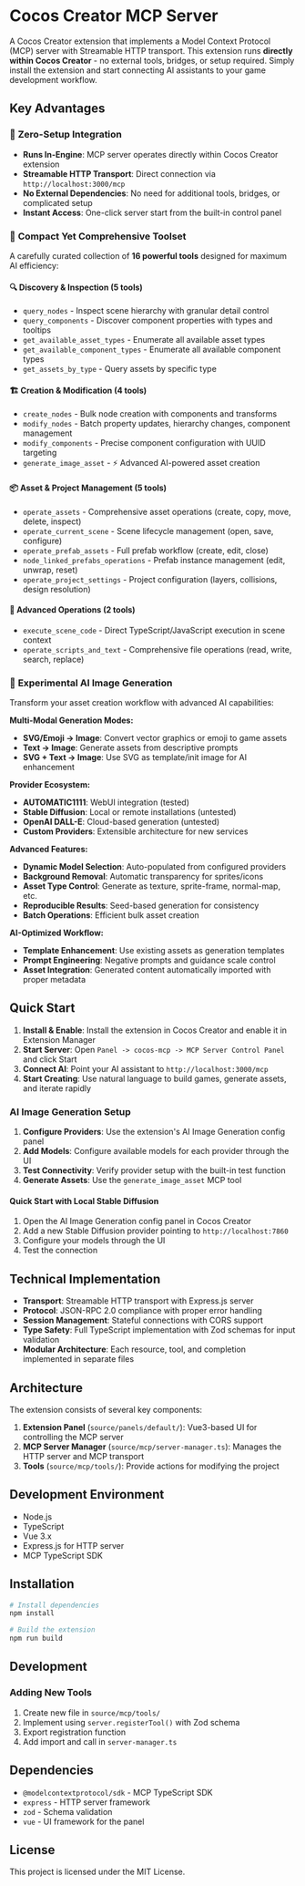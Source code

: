 # Cocos Creator MCP Server

A Cocos Creator extension that implements a Model Context Protocol (MCP) server with Streamable HTTP transport. This extension runs **directly within Cocos Creator** - no external tools, bridges, or setup required. Simply install the extension and start connecting AI assistants to your game development workflow.

## Key Advantages

### 🚀 **Zero-Setup Integration**
- **Runs In-Engine**: MCP server operates directly within Cocos Creator extension
- **Streamable HTTP Transport**: Direct connection via `http://localhost:3000/mcp`
- **No External Dependencies**: No need for additional tools, bridges, or complicated setup
- **Instant Access**: One-click server start from the built-in control panel

### 🎯 **Compact Yet Comprehensive Toolset**
A carefully curated collection of **16 powerful tools** designed for maximum AI efficiency:

#### **🔍 Discovery & Inspection** (5 tools)
- `query_nodes` - Inspect scene hierarchy with granular detail control
- `query_components` - Discover component properties with types and tooltips  
- `get_available_asset_types` - Enumerate all available asset types
- `get_available_component_types` - Enumerate all available component types
- `get_assets_by_type` - Query assets by specific type

#### **🏗️ Creation & Modification** (4 tools)
- `create_nodes` - Bulk node creation with components and transforms
- `modify_nodes` - Batch property updates, hierarchy changes, component management
- `modify_components` - Precise component configuration with UUID targeting
- `generate_image_asset` - ⚡ Advanced AI-powered asset creation

#### **📦 Asset & Project Management** (5 tools)
- `operate_assets` - Comprehensive asset operations (create, copy, move, delete, inspect)
- `operate_current_scene` - Scene lifecycle management (open, save, configure)
- `operate_prefab_assets` - Full prefab workflow (create, edit, close)
- `node_linked_prefabs_operations` - Prefab instance management (edit, unwrap, reset)
- `operate_project_settings` - Project configuration (layers, collisions, design resolution)

#### **🔧 Advanced Operations** (2 tools)
- `execute_scene_code` - Direct TypeScript/JavaScript execution in scene context
- `operate_scripts_and_text` - Comprehensive file operations (read, write, search, replace)

### 🎨 **Experimental AI Image Generation**
Transform your asset creation workflow with advanced AI capabilities:

**Multi-Modal Generation Modes:**
- **SVG/Emoji → Image**: Convert vector graphics or emoji to game assets
- **Text → Image**: Generate assets from descriptive prompts
- **SVG + Text → Image**: Use SVG as template/init image for AI enhancement

**Provider Ecosystem:**
- **AUTOMATIC1111**: WebUI integration (tested)
- **Stable Diffusion**: Local or remote installations (untested)
- **OpenAI DALL-E**: Cloud-based generation (untested)
- **Custom Providers**: Extensible architecture for new services

**Advanced Features:**
- **Dynamic Model Selection**: Auto-populated from configured providers
- **Background Removal**: Automatic transparency for sprites/icons
- **Asset Type Control**: Generate as texture, sprite-frame, normal-map, etc.
- **Reproducible Results**: Seed-based generation for consistency
- **Batch Operations**: Efficient bulk asset creation

**AI-Optimized Workflow:**
- **Template Enhancement**: Use existing assets as generation templates
- **Prompt Engineering**: Negative prompts and guidance scale control
- **Asset Integration**: Generated content automatically imported with proper metadata

## Quick Start

1. **Install & Enable**: Install the extension in Cocos Creator and enable it in Extension Manager
2. **Start Server**: Open `Panel -> cocos-mcp -> MCP Server Control Panel` and click Start
3. **Connect AI**: Point your AI assistant to `http://localhost:3000/mcp`
4. **Start Creating**: Use natural language to build games, generate assets, and iterate rapidly

### AI Image Generation Setup

1. **Configure Providers**: Use the extension's AI Image Generation config panel
2. **Add Models**: Configure available models for each provider through the UI
3. **Test Connectivity**: Verify provider setup with the built-in test function
4. **Generate Assets**: Use the `generate_image_asset` MCP tool

#### Quick Start with Local Stable Diffusion

1. Open the AI Image Generation config panel in Cocos Creator
2. Add a new Stable Diffusion provider pointing to `http://localhost:7860`
3. Configure your models through the UI
4. Test the connection

## Technical Implementation

- **Transport**: Streamable HTTP transport with Express.js server
- **Protocol**: JSON-RPC 2.0 compliance with proper error handling
- **Session Management**: Stateful connections with CORS support
- **Type Safety**: Full TypeScript implementation with Zod schemas for input validation
- **Modular Architecture**: Each resource, tool, and completion implemented in separate files

## Architecture

The extension consists of several key components:

1. **Extension Panel** (`source/panels/default/`): Vue3-based UI for controlling the MCP server
2. **MCP Server Manager** (`source/mcp/server-manager.ts`): Manages the HTTP server and MCP transport
4. **Tools** (`source/mcp/tools/`): Provide actions for modifying the project

## Development Environment

- Node.js
- TypeScript
- Vue 3.x
- Express.js for HTTP server
- MCP TypeScript SDK

## Installation

```bash
# Install dependencies
npm install

# Build the extension
npm run build
```

## Development

### Adding New Tools
1. Create new file in `source/mcp/tools/`
2. Implement using `server.registerTool()` with Zod schema
3. Export registration function
4. Add import and call in `server-manager.ts`

## Dependencies

- `@modelcontextprotocol/sdk` - MCP TypeScript SDK
- `express` - HTTP server framework
- `zod` - Schema validation
- `vue` - UI framework for the panel

## License

This project is licensed under the MIT License.